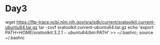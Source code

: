 # Day3

wget https://ftp-trace.ncbi.nlm.nih.gov/sra/sdk/current/sratoolkit.current-ubuntu64.tar.gz
tar -zxvf sratoolkit.current-ubuntu64.tar.gz
echo 'export PATH=$HOME/sratoolkit.3.2.1-ubuntu64/bin:$PATH' >> ~/.bashrc; source ~/.bashrc

